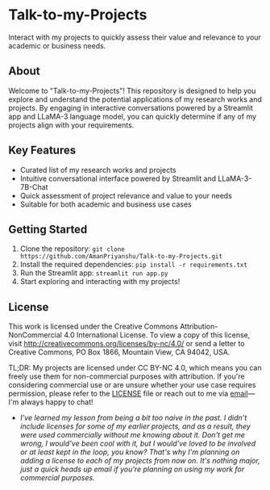 # Talk-to-my-Projects
Interact with my projects to quickly assess their value and relevance to your academic or business needs.

## About

Welcome to "Talk-to-my-Projects"! This repository is designed to help you explore and understand the potential applications of my research works and projects. By engaging in interactive conversations powered by a Streamlit app and LLaMA-3 language model, you can quickly determine if any of my projects align with your requirements.

## Key Features

- Curated list of my research works and projects
- Intuitive conversational interface powered by Streamlit and LLaMA-3-7B-Chat
- Quick assessment of project relevance and value to your needs
- Suitable for both academic and business use cases

## Getting Started

1. Clone the repository: `git clone https://github.com/AmanPriyanshu/Talk-to-my-Projects.git`
2. Install the required dependencies: `pip install -r requirements.txt`
3. Run the Streamlit app: `streamlit run app.py`
4. Start exploring and interacting with my projects!

## License
This work is licensed under the Creative Commons Attribution-NonCommercial 4.0 International License. To view a copy of this license, visit http://creativecommons.org/licenses/by-nc/4.0/ or send a letter to Creative Commons, PO Box 1866, Mountain View, CA 94042, USA.

TL;DR: My projects are licensed under CC BY-NC 4.0, which means you can freely use them for non-commercial purposes with attribution. If you're considering commercial use or are unsure whether your use case requires permission, please refer to the [LICENSE](/LICENSE) file or reach out to me via [email](amanpriyanshusms2001@gmail.com)—I'm always happy to chat!

* _I've learned my lesson from being a bit too naive in the past. I didn't include licenses for some of my earlier projects, and as a result, they were used commercially without me knowing about it. Don't get me wrong, I would've been cool with it, but I would've loved to be involved or at least kept in the loop, you know? That's why I'm planning on adding a license to each of my projects from now on. It's nothing major, just a quick heads up email if you're planning on using my work for commercial purposes._
